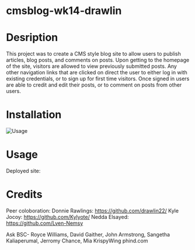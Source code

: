 # cmsblog-wk14-drawlin

# Desription

This project was to create a CMS style blog site to allow users to publish articles, blog posts, and comments on posts. Upon getting to the homepage of the site, visitors are allowed to view previously submitted posts. Any other navigation links that are clicked on direct the user to either log in with existing credentials, or to sign up for first time visitors. Once signed in users are able to credit and edit their posts, or to comment on posts from other users.


# Installation
![Usage
](image.png)

# Usage
Deployed site: 

# Credits

Peer coloboration:
Donnie Rawlings: https://github.com/drawlin22/
Kyle Jocoy: https://github.com/Kylyote/
Nedda Elsayed: https://github.com/Lven-Nemsy

Ask BSC- Royce Williams, David Gaither, John Armstrong, Sangetha Kaliaperumal, Jerromy Chance, Mia
KrispyWing
phind.com